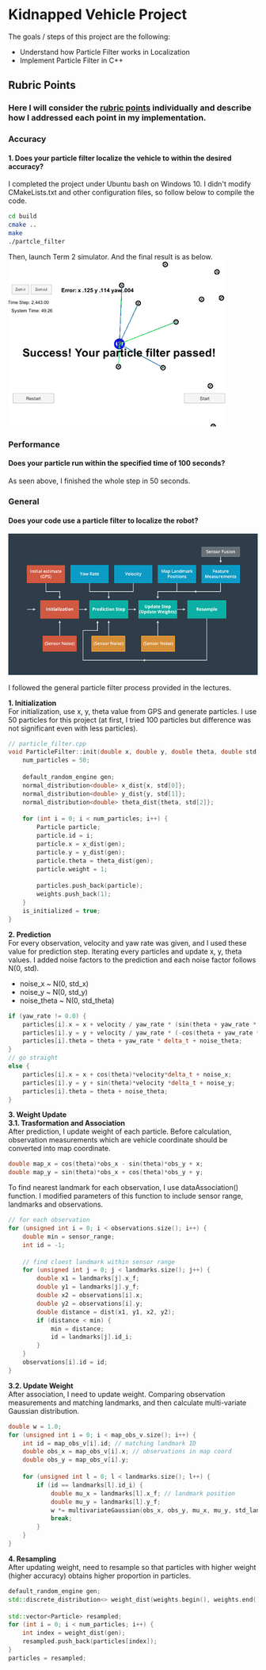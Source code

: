 # **Kidnapped Vehicle Project**

The goals / steps of this project are the following:
* Understand how Particle Filter works in Localization
* Implement Particle Filter in C++


[//]: # (Image References)

[image1]: ./writeup_images/final_result.png "Final Result"
[image2]: ./writeup_images/particle_filter_process.png "Process"

## Rubric Points
### Here I will consider the [rubric points](https://review.udacity.com/#!/rubrics/747/view) individually and describe how I addressed each point in my implementation.  

### Accuracy
#### 1. Does your particle filter localize the vehicle to within the desired accuracy?
I completed the project under Ubuntu bash on Windows 10. I didn't modify CMakeLists.txt and other configuration files, so follow below to compile the code.

~~~sh
cd build
cmake ..
make
./partcle_filter
~~~

Then, launch Term 2 simulator. And the final result is as below.  
![image1]

### Performance
#### Does your particle run within the specified time of 100 seconds?
As seen above, I finished the whole step in 50 seconds.


### General
#### Does your code use a particle filter to localize the robot?  
![image2]  

I followed the general particle filter process provided in the lectures.  

**1. Initialization**  
For initialization, use x, y, theta value from GPS and generate particles. I use 50 particles for this project (at first, I tried 100 particles but difference was not significant even with less particles).

~~~cpp
// particle_filter.cpp
void ParticleFilter::init(double x, double y, double theta, double std[]) {
    num_particles = 50;

    default_random_engine gen;
    normal_distribution<double> x_dist{x, std[0]};
    normal_distribution<double> y_dist{y, std[1]};
    normal_distribution<double> theta_dist{theta, std[2]};
    
    for (int i = 0; i < num_particles; i++) {
        Particle particle;
        particle.id = i;
        particle.x = x_dist(gen);
        particle.y = y_dist(gen);
        particle.theta = theta_dist(gen);
        particle.weight = 1;

        particles.push_back(particle);
        weights.push_back(1);
    } 
    is_initialized = true;
}
~~~  
  
**2. Prediction**  
For every observation, velocity and yaw rate was given, and I used these value for prediction step. Iterating every particles and update x, y, theta values. I added noise factors to the prediction and each noise factor follows N(0, std).
- noise_x ~ N(0, std_x)
- noise_y ~ N(0, std_y)
- noise_theta ~ N(0, std_theta)

~~~cpp
if (yaw_rate != 0.0) {
    particles[i].x = x + velocity / yaw_rate * (sin(theta + yaw_rate * delta_t) - sin(theta)) + noise_x;
    particles[i].y = y + velocity / yaw_rate * (-cos(theta + yaw_rate * delta_t) + cos(theta)) + noise_y;
    particles[i].theta = theta + yaw_rate * delta_t + noise_theta;
}
// go straight
else { 
    particles[i].x = x + cos(theta)*velocity*delta_t + noise_x;
    particles[i].y = y + sin(theta)*velocity *delta_t + noise_y;
    particles[i].theta = theta + noise_theta;
}
~~~

**3. Weight Update**  
**3.1. Trasformation and Association**  
After prediction, I update weight of each particle. Before calculation, observation measurements which are vehicle coordinate should be converted into map coordinate.
~~~cpp
double map_x = cos(theta)*obs_x - sin(theta)*obs_y + x;
double map_y = sin(theta)*obs_x + cos(theta)*obs_y + y;
~~~

To find nearest landmark for each observation, I use dataAssociation() function. I modified parameters of this function to include sensor range, landmarks and observations.
~~~cpp
// for each observation
for (unsigned int i = 0; i < observations.size(); i++) {
    double min = sensor_range;
    int id = -1;

    // find cloest landmark within sensor range
    for (unsigned int j = 0; j < landmarks.size(); j++) {
        double x1 = landmarks[j].x_f;
        double y1 = landmarks[j].y_f;
        double x2 = observations[i].x;
        double y2 = observations[i].y;
        double distance = dist(x1, y1, x2, y2);
        if (distance < min) {
            min = distance;
            id = landmarks[j].id_i;
        }
    }
    observations[i].id = id;
}
~~~

**3.2. Update Weight**  
After association, I need to update weight. Comparing observation measurements and matching landmarks, and then calculate multi-variate Gaussian distribution.   
~~~cpp
double w = 1.0;
for (unsigned int i = 0; i < map_obs_v.size(); i++) {
    int id = map_obs_v[i].id; // matching landmark ID
    double obs_x = map_obs_v[i].x; // observations in map coord
    double obs_y = map_obs_v[i].y;

    for (unsigned int l = 0; l < landmarks.size(); l++) {
        if (id == landmarks[l].id_i) {
            double mu_x = landmarks[l].x_f; // landmark position
            double mu_y = landmarks[l].y_f;
            w *= multivariateGaussian(obs_x, obs_y, mu_x, mu_y, std_landmark[0], std_landmark[1]);
            break;
        }
    }
}
~~~  

**4. Resampling**  
After updating weight, need to resample so that particles with higher weight (higher accuracy) obtains higher proportion in particles.
~~~cpp
default_random_engine gen;
std::discrete_distribution<> weight_dist(weights.begin(), weights.end());

std::vector<Particle> resampled;
for (int i = 0; i < num_particles; i++) {
    int index = weight_dist(gen);
    resampled.push_back(particles[index]);
}
particles = resampled;
~~~